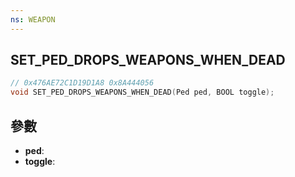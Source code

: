 ```yaml
---
ns: WEAPON
---
```

## SET_PED_DROPS_WEAPONS_WHEN_DEAD

```c
// 0x476AE72C1D19D1A8 0x8A444056
void SET_PED_DROPS_WEAPONS_WHEN_DEAD(Ped ped, BOOL toggle);
```


## 參數
* **ped**: 
* **toggle**: 


